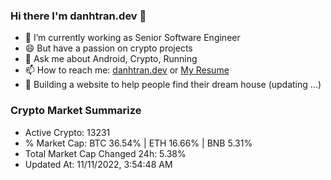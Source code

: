 ### Hi there I'm danhtran.dev 👋

- 🔭 I’m currently working as Senior Software Engineer
- 😄 But have a passion on crypto projects
- 💬 Ask me about Android, Crypto, Running 
- 📫 How to reach me: <a href="https://danhtran.dev" target="_blank">danhtran.dev</a> or <a href="Dan-Resume.pdf" target="_blank">My Resume</a>
- 🌱 Building a website to help people find their dream house (updating ...)

### Crypto Market Summarize
- Active Crypto: 13231
- % Market Cap: BTC 36.54% | ETH 16.66% | BNB 5.31%
- Total Market Cap Changed 24h: 5.38%
- Updated At: 11/11/2022, 3:54:48 AM
